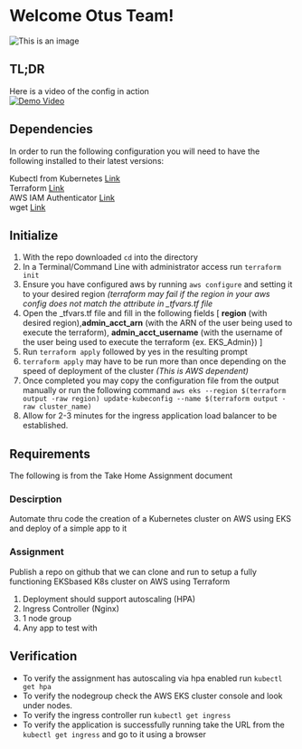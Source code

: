 # Welcome Otus Team!
![This is an image](https://gitpublicimages.s3.us-east-2.amazonaws.com/main-otus-logo-small.png)

## TL;DR
Here is a video of the config in action </br>
[![Demo Video](https://img.youtube.com/vi/9k6We8AeXYU/0.jpg)](https://www.youtube.com/watch?v=9k6We8AeXYU)

## Dependencies

In order to run the following configuration you will need to have the following installed to their latest versions:

Kubectl from Kubernetes [Link](https://kubernetes.io/docs/tasks/tools/) </br>
Terraform [Link](https://learn.hashicorp.com/tutorials/terraform/install-cli) </br>
AWS IAM Authenticator [Link](https://docs.aws.amazon.com/eks/latest/userguide/install-aws-iam-authenticator.html)</br>
wget [Link](https://www.jcchouinard.com/wget/)


## Initialize

1. With the repo downloaded `cd` into the directory
2. In a Terminal/Command Line with administrator access run `terraform init`
3. Ensure you have configured aws by running `aws configure` and setting it to your desired region *(terraform may fail if the region in your aws config does not match the attribute in _tfvars.tf file*
4. Open the _tfvars.tf file and fill in the following fields [ **region** (with desired region),**admin_acct_arn** (with the ARN of the user being used to execute the terraform), **admin_acct_username** (with the username of the user being used to execute the terraform {ex. EKS_Admin}) ]
5. Run `terraform apply` followed by yes in the resulting prompt
6. `terraform apply` may have to be run more than once depending on the speed of deployment of the cluster *(This is AWS dependent)*
7. Once completed you may copy the configuration file from the output manually or run the following command `aws eks --region $(terraform output -raw region) update-kubeconfig --name $(terraform output -raw cluster_name)`
8. Allow for 2-3 minutes for the ingress application load balancer to be established.


## Requirements

The following is from the Take Home Assignment document
### Descirption
Automate thru code the creation of a Kubernetes cluster on AWS using EKS and deploy of
a simple app to it

### Assignment
Publish a repo on github that we can clone and run to setup a fully functioning EKSbased
K8s cluster on AWS using Terraform

1. Deployment should support autoscaling (HPA)
2. Ingress Controller (Nginx)
3. 1 node group
4. Any app to test with

## Verification

- To verify the assignment has autoscaling via hpa enabled run `kubectl get hpa`
- To verify the nodegroup check the AWS EKS cluster console and look under nodes.
- To verify the ingress controller run `kubectl get ingress`
- To verify the application is successfully running take the URL from the `kubectl get ingress` and go to it using a browser


